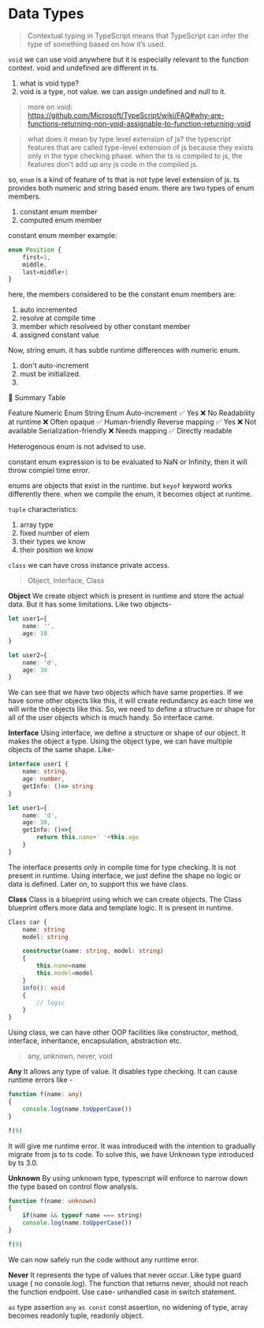 # Data Types

> Contextual typing in TypeScript means that TypeScript can infer the type of something based on how it’s used.

`void` we can use void anywhere but it is especially relevant to the function context. void and undefined are different in ts. 
1. what is void type?
2. void is a type, not value. we can assign undefined and null to it. 
> more on void: https://github.com/Microsoft/TypeScript/wiki/FAQ#why-are-functions-returning-non-void-assignable-to-function-returning-void
 

> what does it mean by type level extension of js? 
the typescript features that are called type-level extension of js because they exists only in the type checking phase. when the ts is compiled to js, the features don't add up any js code in the compiled js. 

so, `enum` is a kind of feature of ts that is not type level extension of js. ts provides both numeric and string based enum. there are two types of enum members.  

1. constant enum member
2. computed enum member

constant enum member example:  

```ts
enum Position {
    first=1,
    middle,
    last=middle+1
}
```

here, the members considered to be the constant enum members are: 
1. auto incremented
2. resolve at compile time
3. member which resolveed by other constant member
4. assigned constant value

Now, string enum. it has subtle runtime differences with numeric enum.
1. don't auto-increment
2. must be initialized.
3. 

🧠 Summary Table

Feature	                                Numeric Enum	                   String Enum
Auto-increment	                            ✅ Yes	                         ❌ No
Readability at runtime	               ❌ Often opaque	                ✅ Human-friendly
Reverse mapping	                            ✅ Yes	                    ❌ Not available
Serialization-friendly	               ❌ Needs mapping	                ✅ Directly readable

Heterogenous enum is not advised to use. 

constant enum expression is to be evaluated to NaN or Infinity, then it will throw compiel time error. 

enums are objects that exist in the runtime. but `keyof` keyword works differently there. when we compile the enum, it becomes object at runtime.


`tuple` 
characteristics: 
1. array type
2. fixed number of elem
3. their types we know
4. their position we know

`class` 
we can have cross instance private access.   

> Object, Interface, Class 

**Object** We create object which is present in runtime and store the actual data. But it has some limitations. Like two objects-
```ts
let user1={
    name: '',
    age: 10
}

let user2={
    name: 'd',
    age: 30
}
```
We can see that we have two objects which have same properties. If we have some other objects like this, it will create redundancy as each time we will write the objects like this. So, we need to define a structure or shape for all of the user objects which is much handy. So interface came. 

**Interface** Using interface, we define a structure or shape of our object. It makes the object a type. Using the object type, we can have multiple objects of the same shape. Like-
```ts
interface user1 {
    name: string,
    age: number,
    getInfo: ()=> string
}

let user1={
    name: 'd',
    age: 30,
    getInfo: ()=>{
        return this.name+' '+this.age
    }
}
``` 

The interface presents only in compile time for type checking. It is not present in runtime. Using interface, we just define the shape no logic or data is defined. Later on, to support this we have class. 

**Class** Class is a blueprint using which we can create objects. The Class blueprint offers more data and template logic. It is present in runtime. 
```ts
Class car {
    name: string
    model: string

    constructor(name: string, model: string)
    {
        this.name=name
        this.model=model
    }
    info(): void 
    {
        // logic
    }
}
``` 
Using class, we can have other OOP facilities like constructor, method, interface, inheritance, encapsulation, abstraction etc. 

> any, unknown, never, void 

**Any** It allows any type of value. It disables type checking. It can cause runtime errors like - 
```ts
function f(name: any)
{
    console.log(name.toUpperCase())
}

f(9)
```
It will give me runtime error. It was introduced with the intention to gradually migrate from js to ts code. To solve this, we have Unknown type introduced by ts 3.0.

**Unknown** By using unknown type, typescript will enforce to narrow down the type based on control flow analysis. 
```ts
function f(name: unknown)
{
    if(name && typeof name === string)
    console.log(name.toUpperCase())
}

f(9)
```

We can now safely run the code without any runtime error. 

**Never** It represents the type of values that never occur. Like type guard usage ( no console.log). The function that returns never, should not reach the function endpoint. Use case- unhandled case in switch statement. 

`as` type assertion
`any` 
`as const` const assertion, no widening of type, array becomes readonly tuple, readonly object. 